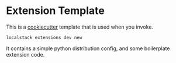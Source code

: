 Extension Template
==================

This is a [cookiecutter](https://github.com/cookiecutter/cookiecutter) template that is used when you invoke.

```console
localstack extensions dev new
```

It contains a simple python distribution config, and some boilerplate extension code.
